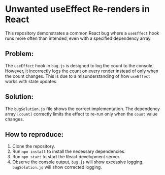# Unwanted useEffect Re-renders in React

This repository demonstrates a common React bug where a `useEffect` hook runs more often than intended, even with a specified dependency array.

## Problem:

The `useEffect` hook in `bug.js` is designed to log the count to the console. However, it incorrectly logs the count on every render instead of only when the count changes.  This is due to a misunderstanding of how `useEffect` works with state updates.

## Solution:

The `bugSolution.js` file shows the correct implementation. The dependency array `[count]` correctly limits the effect to re-run only when the `count` value changes. 

## How to reproduce:

1. Clone the repository.
2. Run `npm install` to install the necessary dependencies.
3. Run `npm start` to start the React development server. 
4. Observe the console output. `bug.js` will show excessive logging. `bugSolution.js` will show corrected logging.
